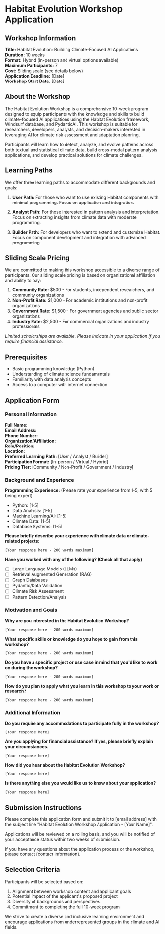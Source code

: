 # Habitat Evolution Workshop Application

## Workshop Information

**Title:** Habitat Evolution: Building Climate-Focused AI Applications  
**Duration:** 10 weeks  
**Format:** Hybrid (in-person and virtual options available)  
**Maximum Participants:** 7  
**Cost:** Sliding scale (see details below)  
**Application Deadline:** [Date]  
**Workshop Start Date:** [Date]  

## About the Workshop

The Habitat Evolution Workshop is a comprehensive 10-week program designed to equip participants with the knowledge and skills to build climate-focused AI applications using the Habitat Evolution framework, Windsurf database, and PydanticAI. This workshop is suitable for researchers, developers, analysts, and decision-makers interested in leveraging AI for climate risk assessment and adaptation planning.

Participants will learn how to detect, analyze, and evolve patterns across both textual and statistical climate data, build cross-modal pattern analysis applications, and develop practical solutions for climate challenges.

## Learning Paths

We offer three learning paths to accommodate different backgrounds and goals:

1. **User Path:** For those who want to use existing Habitat components with minimal programming. Focus on application and integration.

2. **Analyst Path:** For those interested in pattern analysis and interpretation. Focus on extracting insights from climate data with moderate programming.

3. **Builder Path:** For developers who want to extend and customize Habitat. Focus on component development and integration with advanced programming.

## Sliding Scale Pricing

We are committed to making this workshop accessible to a diverse range of participants. Our sliding scale pricing is based on organizational affiliation and ability to pay:

1. **Community Rate:** $500 - For students, independent researchers, and community organizations
2. **Non-Profit Rate:** $1,000 - For academic institutions and non-profit organizations
3. **Government Rate:** $1,500 - For government agencies and public sector organizations
4. **Industry Rate:** $2,500 - For commercial organizations and industry professionals

*Limited scholarships are available. Please indicate in your application if you require financial assistance.*

## Prerequisites

- Basic programming knowledge (Python)
- Understanding of climate science fundamentals
- Familiarity with data analysis concepts
- Access to a computer with internet connection

## Application Form

### Personal Information

**Full Name:**  
**Email Address:**  
**Phone Number:**  
**Organization/Affiliation:**  
**Role/Position:**  
**Location:**  
**Preferred Learning Path:** [User / Analyst / Builder]  
**Participation Format:** [In-person / Virtual / Hybrid]  
**Pricing Tier:** [Community / Non-Profit / Government / Industry]  

### Background and Experience

**Programming Experience:** (Please rate your experience from 1-5, with 5 being expert)
- Python: [1-5]
- Data Analysis: [1-5]
- Machine Learning/AI: [1-5]
- Climate Data: [1-5]
- Database Systems: [1-5]

**Please briefly describe your experience with climate data or climate-related projects:**
```
[Your response here - 200 words maximum]
```

**Have you worked with any of the following? (Check all that apply)**
- [ ] Large Language Models (LLMs)
- [ ] Retrieval Augmented Generation (RAG)
- [ ] Graph Databases
- [ ] Pydantic/Data Validation
- [ ] Climate Risk Assessment
- [ ] Pattern Detection/Analysis

### Motivation and Goals

**Why are you interested in the Habitat Evolution Workshop?**
```
[Your response here - 200 words maximum]
```

**What specific skills or knowledge do you hope to gain from this workshop?**
```
[Your response here - 200 words maximum]
```

**Do you have a specific project or use case in mind that you'd like to work on during the workshop?**
```
[Your response here - 200 words maximum]
```

**How do you plan to apply what you learn in this workshop to your work or research?**
```
[Your response here - 200 words maximum]
```

### Additional Information

**Do you require any accommodations to participate fully in the workshop?**
```
[Your response here]
```

**Are you applying for financial assistance? If yes, please briefly explain your circumstances.**
```
[Your response here]
```

**How did you hear about the Habitat Evolution Workshop?**
```
[Your response here]
```

**Is there anything else you would like us to know about your application?**
```
[Your response here]
```

## Submission Instructions

Please complete this application form and submit it to [email address] with the subject line "Habitat Evolution Workshop Application - [Your Name]".

Applications will be reviewed on a rolling basis, and you will be notified of your acceptance status within two weeks of submission.

If you have any questions about the application process or the workshop, please contact [contact information].

## Selection Criteria

Participants will be selected based on:
1. Alignment between workshop content and applicant goals
2. Potential impact of the applicant's proposed project
3. Diversity of backgrounds and perspectives
4. Commitment to completing the full 10-week program

We strive to create a diverse and inclusive learning environment and encourage applications from underrepresented groups in the climate and AI fields.
